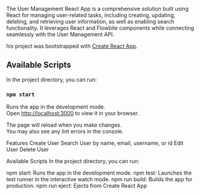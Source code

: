 
The User Management React App is a comprehensive solution built using React for managing user-related tasks, including creating, updating, deleting, and retrieving user information, as well as enabling search functionality. It leverages React and Flowbite components while connecting seamlessly with the User Management API.

his project was bootstrapped with [Create React App](https://github.com/facebook/create-react-app).

## Available Scripts

In the project directory, you can run:

### `npm start`

Runs the app in the development mode.\
Open [http://localhost:3000](http://localhost:3000) to view it in your browser.

The page will reload when you make changes.\
You may also see any lint errors in the console.

Features
Create User
Search User by name, email, username, or id
Edit User
Delete User


Available Scripts
In the project directory, you can run:

npm start: Runs the app in the development mode.
npm test: Launches the test runner in the interactive watch mode.
npm run build: Builds the app for production.
npm run eject: Ejects from Create React App

